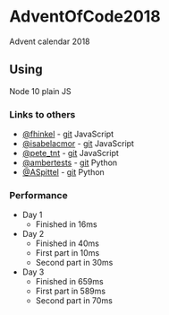 # AdventOfCode2018

Advent calendar 2018

## Using

Node 10 plain JS

### Links to others

- [@fhinkel](https://github.com/fhinkel) - [git](https://github.com/fhinkel/AdventOfCode2018) JavaScript
- [@isabelacmor](https://github.com/isabelacmor) - [git](https://github.com/isabelacmor/advent-of-code-2018) JavaScript
- [@pete_tnt](https://github.com/pete_tnt) - [git](https://github.com/petetnt/advent-of-code-2018) JavaScript
- [@ambertests](https://github.com/ambertests) - [git](https://github.com/ambertests/advent_of_code_2018) Python
- [@ASpittel](https://github.com/ASpittel) - [git](https://github.com/aspittel/advent-of-code) Python

### Performance

- Day 1
  - Finished in 16ms
- Day 2
  - Finished in 40ms
  - First part in 10ms
  - Second part in 30ms
- Day 3
  - Finished in 659ms
  - First part in 589ms
  - Second part in 70ms
